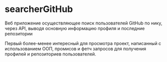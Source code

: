 # searcherGitHub
Веб приложение осуществляющее поиск пользователей GitHub по нику, через API, выводя основную информацию профиля и последние репозитории

Первый более-менее интересный для просмотра проект, написанный с использованием ООП, промисов и фетч запросов для получения профилей и репозиториев пользователей.
